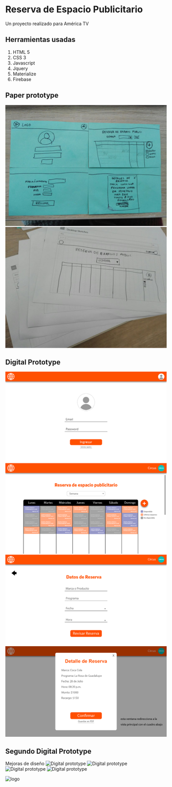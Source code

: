 # Reserva de Espacio Publicitario

Un proyecto realizado para América TV

## Herramientas usadas
1. HTML 5
2. CSS 3
3. Javascript
4. Jquery
5. Materialize
6. Firebase

## Paper prototype
![Paper prototype](assets/images/paper-prot-1.jpeg)
![Paper prototype](assets/images/paper-prot-2.jpeg)

## Digital Prototype
![Digital prototype](assets/images/1-index.png)
![Digital prototype](assets/images/2-home.png)
![Digital prototype](assets/images/3-reserva.png)
![Digital prototype](assets/images/4-confirmacion.png)

## Segundo Digital Prototype
Mejoras de diseño
![Digital prototype](assets/images/1.png)
![Digital prototype](assets/images/2.png)
![Digital prototype](assets/images/3.png)
![Digital prototype](assets/images/4.png)


![logo](https://user-images.githubusercontent.com/32287019/36569416-b6a5ea52-17fb-11e8-8e2b-d509537ed5d8.png)

